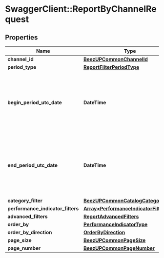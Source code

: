 # SwaggerClient::ReportByChannelRequest

## Properties
Name | Type | Description | Notes
------------ | ------------- | ------------- | -------------
**channel_id** | [**BeezUPCommonChannelId**](BeezUPCommonChannelId.md) |  | [optional] 
**period_type** | [**ReportFilterPeriodType**](ReportFilterPeriodType.md) |  | 
**begin_period_utc_date** | **DateTime** | The begin date period you want to get the report. It&#39;s required only in case of custom period type ! | [optional] 
**end_period_utc_date** | **DateTime** | The end date period you want to get the report. It&#39;s required only in case of custom period type ! | [optional] 
**category_filter** | [**BeezUPCommonCatalogCategoryFilter**](BeezUPCommonCatalogCategoryFilter.md) |  | [optional] 
**performance_indicator_filters** | [**Array&lt;PerformanceIndicatorFilter&gt;**](PerformanceIndicatorFilter.md) |  | [optional] 
**advanced_filters** | [**ReportAdvancedFilters**](ReportAdvancedFilters.md) |  | 
**order_by** | [**PerformanceIndicatorType**](PerformanceIndicatorType.md) |  | [optional] 
**order_by_direction** | [**OrderByDirection**](OrderByDirection.md) |  | [optional] 
**page_size** | [**BeezUPCommonPageSize**](BeezUPCommonPageSize.md) |  | [optional] 
**page_number** | [**BeezUPCommonPageNumber**](BeezUPCommonPageNumber.md) |  | [optional] 


